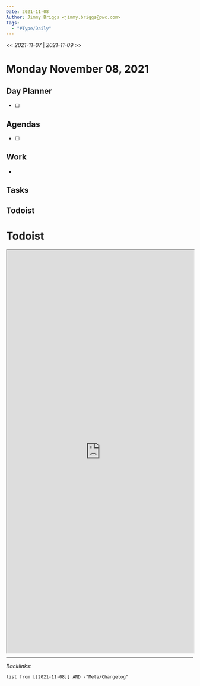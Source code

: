 ```yaml
---
Date: 2021-11-08
Author: Jimmy Briggs <jimmy.briggs@pwc.com>
Tags:
  - "#Type/Daily"
---
```


\<\< *2021-11-07* | *2021-11-09* >>

# Monday November 08, 2021

## Day Planner

* [ ] 

## Agendas

* [ ] 

## Work

* 

## Tasks

## Todoist

# Todoist

<div style="display: block; position: relative; width: 100%; height: 800px; --aspect-ratio:9/16; padding-bottom: calc(var(--aspect-ratio) * 100%);"><iframe src="https://todoist.com/app/upcoming#" allow="fullscreen" style="position: absolute; top: 0px; left: 0px; height: 100%; width: 100%;"></iframe></div>

---

*Backlinks:*

````dataview
list from [[2021-11-08]] AND -"Meta/Changelog"
````
